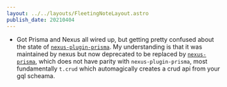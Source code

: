 ```yaml
---
layout: ../../layouts/FleetingNoteLayout.astro
publish_date: 20210404
---
```


- Got Prisma and Nexus all wired up, but getting pretty confused about the state of [`nexus-plugin-prisma`](https://github.com/graphql-nexus/nexus-plugin-prisma). My understanding is that it was maintained by nexus but now deprecated to be replaced by [`nexus-prisma`](https://github.com/prisma/nexus-prisma#roadmap), which does not have parity with `nexus-plugin-prisma`, most fundamentally `t.crud` which automagically creates a crud api from your gql scheama.
